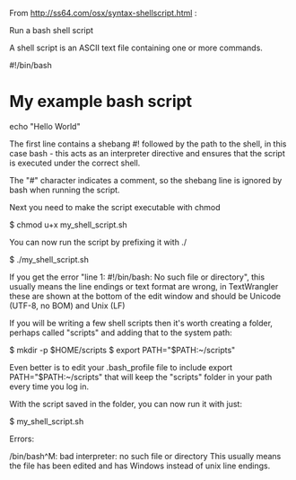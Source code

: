 

From http://ss64.com/osx/syntax-shellscript.html :

Run a bash shell script

A shell script is an ASCII text file containing one or more commands.

#!/bin/bash
# My example bash script
echo "Hello World"

The first line contains a shebang #! followed by the path to the shell, in this case bash - this acts as an interpreter directive and ensures that the script is executed under the correct shell.

The "#" character indicates a comment, so the shebang line is ignored by bash when running the script.

Next you need to make the script executable with chmod

$ chmod u+x my_shell_script.sh

You can now run the script by prefixing it with ./

$ ./my_shell_script.sh

If you get the error "line 1: ﻿#!/bin/bash: No such file or directory", this usually means the line endings or text format are wrong, in TextWrangler these are shown at the bottom of the edit window and should be Unicode (UTF-8, no BOM) and Unix (LF)

If you will be writing a few shell scripts then it's worth creating a folder, perhaps called "scripts" and adding that to the system path:

$ mkdir -p $HOME/scripts
$ export PATH="$PATH:~/scripts"

Even better is to edit your .bash_profile file to include export PATH="$PATH:~/scripts" that will keep the "scripts" folder in your path every time you log in.

With the script saved in the folder, you can now run it with just:

$ my_shell_script.sh

Errors:

/bin/bash^M: bad interpreter: no such file or directory
This usually means the file has been edited and has Windows <CR-LF> instead of unix <LF> line endings.
